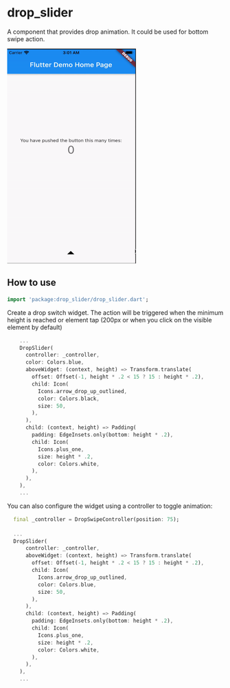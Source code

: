 # drop_slider

A component that provides drop animation. It could be used for bottom swipe action.

<p>
    <img src="screenshots/preview.gif" height="500px" width="300px">
</p>

## How to use


````dart
import 'package:drop_slider/drop_slider.dart';
````

Create a drop switch widget. The action will be
triggered when the minimum height is reached or element tap
(200px or when you click on the visible element by default)

```dart
    ...
    DropSlider(
      controller: _controller,
      color: Colors.blue,
      aboveWidget: (context, height) => Transform.translate(
        offset: Offset(-1, height * .2 < 15 ? 15 : height * .2),
        child: Icon(
          Icons.arrow_drop_up_outlined,
          color: Colors.black,
          size: 50,
        ),
      ),
      child: (context, height) => Padding(
        padding: EdgeInsets.only(bottom: height * .2),
        child: Icon(
          Icons.plus_one,
          size: height * .2,
          color: Colors.white,
        ),
      ),
    ),
    ...
```

You can also configure the widget using a controller to toggle animation:
```dart
  final _controller = DropSwipeController(position: 75);

  ...
  DropSlider(
      controller: _controller,
      aboveWidget: (context, height) => Transform.translate(
        offset: Offset(-1, height * .2 < 15 ? 15 : height * .2),
        child: Icon(
          Icons.arrow_drop_up_outlined,
          color: Colors.blue,
          size: 50,
        ),
      ),
      child: (context, height) => Padding(
        padding: EdgeInsets.only(bottom: height * .2),
        child: Icon(
          Icons.plus_one,
          size: height * .2,
          color: Colors.white,
        ),
      ),
    ),
    ...
```